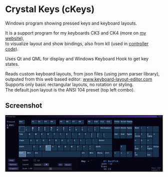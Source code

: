 # Crystal Keys (cKeys)
Windows program showing pressed keys and keyboard layouts.

It is a support program for my keyboards CK3 and CK4 (more on [my website](https://cryham.tuxfamily.org/archives/portfolio/crystal-keyboard-3-and-4)),  
to visualize layout and show bindings, also from kll (used in [controller code](https://github.com/cryham/controller)).

Uses Qt and QML for display and Windows Keyboard Hook to get key states.

Reads custom keyboard layouts, from json files (using jsmn parser library),  
outputed from this web based editor: www.keyboard-layout-editor.com  
Supports only basic rectangular layouts, no rotation or styling.  
The default.json layout is the ANSI 104 preset (top left combo).

Screenshot
----------

![](https://raw.githubusercontent.com/cryham/ckeys/master/screenshot.png)

